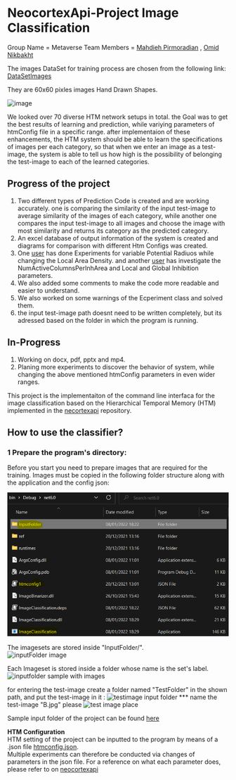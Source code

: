 
# NeocortexApi-Project **Image Classification**

Group Name = Metaverse
Team Members = [Mahdieh Pirmoradian](https://github.com/MahdiehPirmoradian/neocortexapi-classification/commits/Mahdieh) , [Omid Nikbakht](https://github.com/MahdiehPirmoradian/neocortexapi-classification/commits/Omid)

The images DataSet for training process are chosen from the following link: [DataSetImages](https://www.kaggle.com/abdurrahumaannazeer/handdrawnshapes)


They are 60x60 pixles images Hand Drawn Shapes. 

![image](https://user-images.githubusercontent.com/77645707/158065860-4f6ad693-8138-4a44-ac90-e8d2f2d7b42c.png)

We looked over 70 diverse HTM network setups in total. the Goal was to get the best results of learning and prediction, while variying parameters of htmConfig file in a specific range. after implementaion of these enhancements, the HTM system should be able to learn the specifications of images per each category, so that when we enter an image as a test-image, the system is able to tell us how high is the possibility of belonging the test-image to each of the learned categories.


## Progress of the project
1) Two different types of Prediction Code is created and are working accurately. one is comparing the similarity of the input test-image to average similarity of the images of each category, while another one compares the input test-image to all images and choose the image with most similarity and returns its category as the predicted category.  
2) An excel database of output information of the system is created and diagrams for comparison with different Htm Configs was created.
3) One [user](https://github.com/MahdiehPirmoradian/neocortexapi-classification/commits/Mahdieh) has done Experiments for variable Potential Radiuos while changing the Local Area Density. and another [user](https://github.com/MahdiehPirmoradian/neocortexapi-classification/commits/Omid) has investigate the NumActiveColumnsPerInhArea and Local and Global Inhibition parameters.
4) We also added some comments to make the code more readable and easier to understand.
5) We also worked on some warnings of the Ecperiment class and solved them.
6) the input test-image path doesnt need to be written completely, but its adressed based on the folder in which the program is running.


## In-Progress
1) Working on docx, pdf, pptx and mp4.
2) Planing more experiments to discover the behavior of system, while changing the above mentioned htmConfig parameters in even wider ranges.



This project is the implementaiton of the command line interfaca for the image classification based on the Hierarchical Temporal Memory (HTM) implemented in the [necortexapi](https://github.com/ddobric/neocortexapi) repository.


## How to use the classifier?

### 1 Prepare the program's directory:
 
 Before you start you need to prepare images that are required for the training. Images must be copied in the following folder structure along with the application and the config json:  

 ![](Images/WorkingDirectory.png)
 
The imagesets are stored inside "InputFolder/".  
![inputFolder image](https://user-images.githubusercontent.com/77645707/158067271-92a222f7-2513-47a7-960c-600174059ddf.jpg)


Each Imageset is stored inside a folder whose name is the set's label.  
![inputfolder sample with images](https://user-images.githubusercontent.com/77645707/158067340-11486572-420c-47bf-b1cb-3e09cd3eefa0.jpg)

for entering the test-image create a folder named "TestFolder" in the shown path, and put the test-image in it  : 
![testimage input folder](https://user-images.githubusercontent.com/77645707/158067461-8fb78505-0879-45af-9be0-98740ef1e84b.jpg)
*** name the test-image "B.jpg" please
![test image place](https://user-images.githubusercontent.com/77645707/158067596-e8af236a-d481-402d-bdeb-cb17cb23419e.jpg)



 

 Sample input folder of the project can be found [here](ImageClassification/ImageClassification/InputFolder)  
  
 
 **HTM Configuration**  
 HTM setting of the project can be inputted to the program by means of a .json file [htmconfig.json](ImageClassification/ImageClassification/htmconfig.json).  
 Multiple experiments can therefore be conducted via changes of parameters in the json file. 
 For a reference on what each parameter does, please refer to []() on [neocortexapi](https://github.com/ddobric/neocortexapi) 
 
